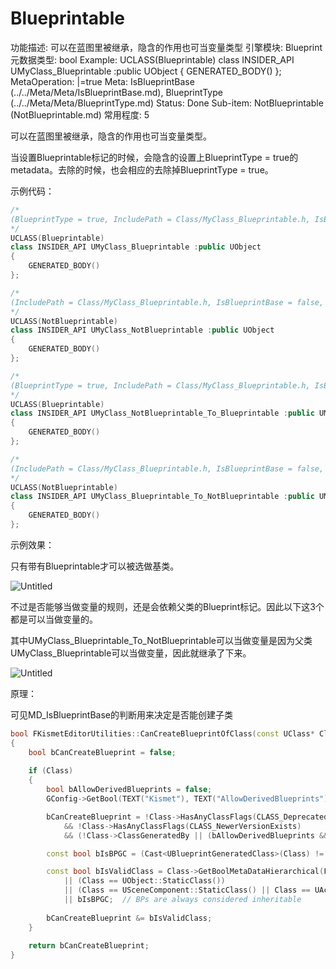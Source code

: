 # Blueprintable

功能描述: 可以在蓝图里被继承，隐含的作用也可当变量类型
引擎模块: Blueprint
元数据类型: bool
Example: UCLASS(Blueprintable)
class INSIDER_API UMyClass_Blueprintable :public UObject
{
GENERATED_BODY()
};
MetaOperation: |=true
Meta: IsBlueprintBase (../../Meta/Meta/IsBlueprintBase.md), BlueprintType (../../Meta/Meta/BlueprintType.md)
Status: Done
Sub-item: NotBlueprintable (NotBlueprintable.md)
常用程度: 5

可以在蓝图里被继承，隐含的作用也可当变量类型。

当设置Blueprintable标记的时候，会隐含的设置上BlueprintType = true的metadata。去除的时候，也会相应的去除掉BlueprintType = true。

示例代码：

```cpp
/*
(BlueprintType = true, IncludePath = Class/MyClass_Blueprintable.h, IsBlueprintBase = true, ModuleRelativePath = Class/MyClass_Blueprintable.h)
*/
UCLASS(Blueprintable)
class INSIDER_API UMyClass_Blueprintable :public UObject
{
	GENERATED_BODY()
};

/*
(IncludePath = Class/MyClass_Blueprintable.h, IsBlueprintBase = false, ModuleRelativePath = Class/MyClass_Blueprintable.h)
*/
UCLASS(NotBlueprintable)
class INSIDER_API UMyClass_NotBlueprintable :public UObject
{
	GENERATED_BODY()
};

/*
(BlueprintType = true, IncludePath = Class/MyClass_Blueprintable.h, IsBlueprintBase = true, ModuleRelativePath = Class/MyClass_Blueprintable.h)
*/
UCLASS(Blueprintable)
class INSIDER_API UMyClass_NotBlueprintable_To_Blueprintable :public UMyClass_NotBlueprintable
{
	GENERATED_BODY()
};

/*
(IncludePath = Class/MyClass_Blueprintable.h, IsBlueprintBase = false, ModuleRelativePath = Class/MyClass_Blueprintable.h)
*/
UCLASS(NotBlueprintable)
class INSIDER_API UMyClass_Blueprintable_To_NotBlueprintable :public UMyClass_Blueprintable
{
	GENERATED_BODY()
};
```

示例效果：

只有带有Blueprintable才可以被选做基类。

![Untitled](Blueprintable/Untitled.png)

不过是否能够当做变量的规则，还是会依赖父类的Blueprint标记。因此以下这3个都是可以当做变量的。

其中UMyClass_Blueprintable_To_NotBlueprintable可以当做变量是因为父类UMyClass_Blueprintable可以当做变量，因此就继承了下来。

![Untitled](Blueprintable/Untitled%201.png)

原理：

可见MD_IsBlueprintBase的判断用来决定是否能创建子类

```cpp
bool FKismetEditorUtilities::CanCreateBlueprintOfClass(const UClass* Class)
{
	bool bCanCreateBlueprint = false;
	
	if (Class)
	{
		bool bAllowDerivedBlueprints = false;
		GConfig->GetBool(TEXT("Kismet"), TEXT("AllowDerivedBlueprints"), /*out*/ bAllowDerivedBlueprints, GEngineIni);

		bCanCreateBlueprint = !Class->HasAnyClassFlags(CLASS_Deprecated)
			&& !Class->HasAnyClassFlags(CLASS_NewerVersionExists)
			&& (!Class->ClassGeneratedBy || (bAllowDerivedBlueprints && !IsClassABlueprintSkeleton(Class)));

		const bool bIsBPGC = (Cast<UBlueprintGeneratedClass>(Class) != nullptr);

		const bool bIsValidClass = Class->GetBoolMetaDataHierarchical(FBlueprintMetadata::MD_IsBlueprintBase)
			|| (Class == UObject::StaticClass())
			|| (Class == USceneComponent::StaticClass() || Class == UActorComponent::StaticClass())
			|| bIsBPGC;  // BPs are always considered inheritable
			
		bCanCreateBlueprint &= bIsValidClass;
	}
	
	return bCanCreateBlueprint;
}
```